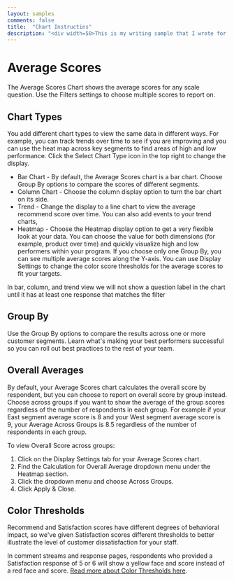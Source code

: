 ```yaml
---
layout: samples
comments: false
title:  "Chart Instructins"
description: "<div width=50>This is my writing sample that I wrote for my writing bonk <b>bonk</b></div>"
---
```


# Average Scores
The Average Scores Chart shows the average scores for any scale question. Use the Filters settings to choose multiple scores to report on.
## Chart Types
You add different chart types to view the same data in different ways. For example, you can track trends over time to see if you are improving and you can use the heat map across key segments to find areas of high and low performance. Click the Select Chart Type icon in the top right to change the display.

- Bar Chart - By default, the Average Scores chart is a bar chart. Choose Group By options to compare the scores of different segments.
- Column Chart - Choose the column display option to turn the bar chart on its side.
- Trend - Change the display to a line chart to view the average recommend score over time. You can also add events to your trend charts,
- Heatmap - Choose the Heatmap display option to get a very flexible look at your data. You can choose the value for both dimensions (for example, product over time) and quickly visualize high and low performers within your program. If you choose only one Group By, you can see multiple average scores along the Y-axis. You can use Display Settings to change the color score thresholds for the average scores to fit your targets.

In bar, column, and trend view we will not show a question label in the chart until it has at least one response that matches the filter


## Group By
Use the Group By options to compare the results across one or more customer segments. Learn what's making your best performers successful so you can roll out best practices to the rest of your team.

## Overall Averages
By default, your Average Scores chart calculates the overall score by respondent, but you can choose to report on overall score by group instead. Choose across groups if you want to show the average of the group scores regardless of the number of respondents in each group. For example if your East segment average score is 8 and your West segment average score is 9, your Average Across Groups is 8.5 regardless of the number of respondents in each group.

To view Overall Score across groups:
1. Click on the Display Settings tab for your Average Scores chart.
2. Find the Calculation for Overall Average dropdown menu under the Heatmap section.
3. Click the dropdown menu and choose Across Groups.
4. Click Apply & Close.

## Color Thresholds
Recommend and Satisfaction scores have different degrees of behavioral impact, so we've given Satisfaction scores different thresholds to better illustrate the level of customer dissatisfaction for your staff.

In comment streams and response pages, respondents who provided a Satisfaction response of 5 or 6 will show a yellow face and score instead of a red face and score.
[Read more about Color Thresholds here](#).
